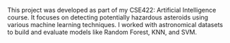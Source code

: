 This project was developed as part of my CSE422: Artificial Intelligence course. It focuses on detecting potentially hazardous asteroids using various machine learning techniques. I worked with astronomical datasets to build and evaluate models like Random Forest, KNN, and SVM.
